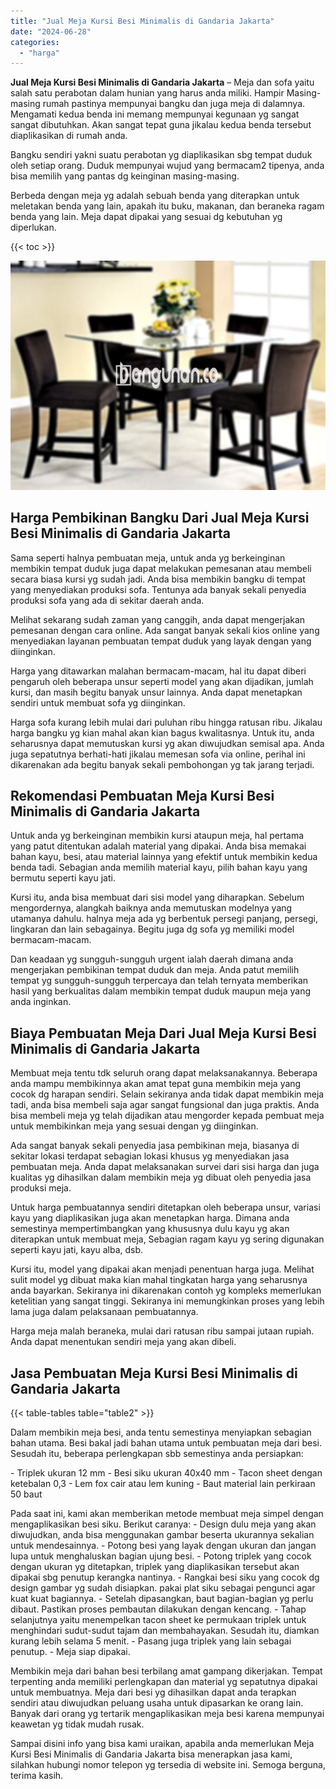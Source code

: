 ```yaml
---
title: "Jual Meja Kursi Besi Minimalis di Gandaria Jakarta"
date: "2024-06-28"
categories: 
  - "harga"
---
```


**Jual Meja Kursi Besi Minimalis di Gandaria Jakarta** – Meja dan sofa yaitu salah satu perabotan dalam hunian yang harus anda miliki. Hampir Masing-masing rumah pastinya mempunyai bangku dan juga meja di dalamnya. Mengamati kedua benda ini memang mempunyai kegunaan yg sangat sangat dibutuhkan. Akan sangat tepat guna jikalau kedua benda tersebut diaplikasikan di rumah anda.

Bangku sendiri yakni suatu perabotan yg diaplikasikan sbg tempat duduk oleh setiap orang. Duduk mempunyai wujud yang bermacam2 tipenya, anda bisa memilih yang pantas dg keinginan masing-masing.

Berbeda dengan meja yg adalah sebuah benda yang diterapkan untuk meletakan benda yang lain, apakah itu buku, makanan, dan beraneka ragam benda yang lain. Meja dapat dipakai yang sesuai dg kebutuhan yg diperlukan.

{{< toc >}}

![Jual Meja Kursi Besi Minimalis di Gandaria Jakarta](/images/jual-meja-besi-murah03.png)

## Harga Pembikinan Bangku Dari Jual Meja Kursi Besi Minimalis di Gandaria Jakarta

Sama seperti halnya pembuatan meja, untuk anda yg berkeinginan membikin tempat duduk juga dapat melakukan pemesanan atau membeli secara biasa kursi yg sudah jadi. Anda bisa membikin bangku di tempat yang menyediakan produksi sofa. Tentunya ada banyak sekali penyedia produksi sofa yang ada di sekitar daerah anda.

Melihat sekarang sudah zaman yang canggih, anda dapat mengerjakan pemesanan dengan cara online. Ada sangat banyak sekali kios online yang menyediakan layanan pembuatan tempat duduk yang layak dengan yang diinginkan.

Harga yang ditawarkan malahan bermacam-macam, hal itu dapat diberi pengaruh oleh beberapa unsur seperti model yang akan dijadikan, jumlah kursi, dan masih begitu banyak unsur lainnya. Anda dapat menetapkan sendiri untuk membuat sofa yg diinginkan.

Harga sofa kurang lebih mulai dari puluhan ribu hingga ratusan ribu. Jikalau harga bangku yg kian mahal akan kian bagus kwalitasnya. Untuk itu, anda seharusnya dapat memutuskan kursi yg akan diwujudkan semisal apa. Anda juga sepatutnya berhati-hati jikalau memesan sofa via online, perihal ini dikarenakan ada begitu banyak sekali pembohongan yg tak jarang terjadi.

## Rekomendasi Pembuatan Meja Kursi Besi Minimalis di Gandaria Jakarta

Untuk anda yg berkeinginan membikin kursi ataupun meja, hal pertama yang patut ditentukan adalah material yang dipakai. Anda bisa memakai bahan kayu, besi, atau material lainnya yang efektif untuk membikin kedua benda tadi. Sebagian anda memilih material kayu, pilih bahan kayu yang bermutu seperti kayu jati.

Kursi itu, anda bisa membuat dari sisi model yang diharapkan. Sebelum mengordernya, alangkah baiknya anda memutuskan modelnya yang utamanya dahulu. halnya meja ada yg berbentuk persegi panjang, persegi, lingkaran dan lain sebagainya. Begitu juga dg sofa yg memiliki model bermacam-macam.

Dan keadaan yg sungguh-sungguh urgent ialah daerah dimana anda mengerjakan pembikinan tempat duduk dan meja. Anda patut memilih tempat yg sungguh-sungguh terpercaya dan telah ternyata memberikan hasil yang berkualitas dalam membikin tempat duduk maupun meja yang anda inginkan.

## Biaya Pembuatan Meja Dari Jual Meja Kursi Besi Minimalis di Gandaria Jakarta

Membuat meja tentu tdk seluruh orang dapat melaksanakannya. Beberapa anda mampu membikinnya akan amat tepat guna membikin meja yang cocok dg harapan sendiri. Selain sekiranya anda tidak dapat membikin meja tadi, anda bisa membeli saja agar sangat fungsional dan juga praktis. Anda bisa membeli meja yg telah dijadikan atau mengorder kepada pembuat meja untuk membikinkan meja yang sesuai dengan yg diinginkan.

Ada sangat banyak sekali penyedia jasa pembikinan meja, biasanya di sekitar lokasi terdapat sebagian lokasi khusus yg menyediakan jasa pembuatan meja. Anda dapat melaksanakan survei dari sisi harga dan juga kualitas yg dihasilkan dalam membikin meja yg dibuat oleh penyedia jasa produksi meja.

Untuk harga pembuatannya sendiri ditetapkan oleh beberapa unsur, variasi kayu yang diaplikasikan juga akan menetapkan harga. Dimana anda semestinya mempertimbangkan yang khususnya dulu kayu yg akan diterapkan untuk membuat meja, Sebagian ragam kayu yg sering digunakan seperti kayu jati, kayu alba, dsb.

Kursi itu, model yang dipakai akan menjadi penentuan harga juga. Melihat sulit model yg dibuat maka kian mahal tingkatan harga yang seharusnya anda bayarkan. Sekiranya ini dikarenakan contoh yg kompleks memerlukan ketelitian yang sangat tinggi. Sekiranya ini memungkinkan proses yang lebih lama juga dalam pelaksanaan pembuatannya.

Harga meja malah beraneka, mulai dari ratusan ribu sampai jutaan rupiah. Anda dapat menentukan sendiri meja yang akan dibeli.

## Jasa Pembuatan Meja Kursi Besi Minimalis di Gandaria Jakarta

{{< table-tables table="table2" >}}

Dalam membikin meja besi, anda tentu semestinya menyiapkan sebagian bahan utama. Besi bakal jadi bahan utama untuk pembuatan meja dari besi. Sesudah itu, beberapa perlengkapan sbb semestinya anda persiapkan:

\- Triplek ukuran 12 mm - Besi siku ukuran 40x40 mm - Tacon sheet dengan ketebalan 0,3 - Lem fox cair atau lem kuning - Baut material lain perkiraan 50 baut

Pada saat ini, kami akan memberikan metode membuat meja simpel dengan mengaplikasikan besi siku. Berikut caranya: - Design dulu meja yang akan diwujudkan, anda bisa menggunakan gambar beserta ukurannya sekalian untuk mendesainnya. - Potong besi yang layak dengan ukuran dan jangan lupa untuk menghaluskan bagian ujung besi. - Potong triplek yang cocok dengan ukuran yg ditetapkan, triplek yang diaplikasikan tersebut akan dipakai sbg penutup kerangka nantinya. - Rangkai besi siku yang cocok dg design gambar yg sudah disiapkan. pakai plat siku sebagai pengunci agar kuat kuat bagiannya. - Setelah dipasangkan, baut bagian-bagian yg perlu dibaut. Pastikan proses pembautan dilakukan dengan kencang. - Tahap selanjutnya yaitu menempelkan tacon sheet ke permukaan triplek untuk menghindari sudut-sudut tajam dan membahayakan. Sesudah itu, diamkan kurang lebih selama 5 menit. - Pasang juga triplek yang lain sebagai penutup. - Meja siap dipakai.

Membikin meja dari bahan besi terbilang amat gampang dikerjakan. Tempat terpenting anda memiliki perlengkapan dan material yg sepatutnya dipakai untuk membuatnya. Meja dari besi yg dihasilkan dapat anda terapkan sendiri atau diwujudkan peluang usaha untuk dipasarkan ke orang lain. Banyak dari orang yg tertarik mengaplikasikan meja besi karena mempunyai keawetan yg tidak mudah rusak.

Sampai disini info yang bisa kami uraikan, apabila anda memerlukan Meja Kursi Besi Minimalis di Gandaria Jakarta bisa menerapkan jasa kami, silahkan hubungi nomor telepon yg tersedia di website ini. Semoga berguna, terima kasih.
